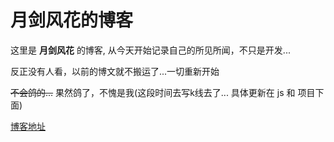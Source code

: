 # 月剑风花的博客

这里是 **月剑风花** 的博客, 从今天开始记录自己的所见所闻，不只是开发...

反正没有人看，以前的博文就不搬运了...一切重新开始  
  


~~不会鸽的...~~ 果然鸽了，不愧是我(这段时间去写k线去了... 具体更新在 js 和 项目下面)


[博客地址](https://yjfh.top/)
